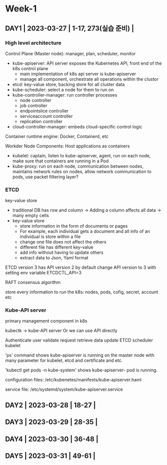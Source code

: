 # Week-1

## DAY1 | 2023-03-27 | 1-17, 273(실습 준비) |

### High level architecture

Control Plane (Master node): manager, plan, scheduler, monitor
* kube-apiserver: API server exposes the Kubernetes API, front end of the k8s control plane
  * main implementation of k8s api server is kube-apiserver
  * manage all component, orchestrate all operations within the clustor
* etcd: key-value store, backing store for all cluster data
* kube-scheduler: select a node for them to run on
* kube-controller-manager: run controller processes
  * node controller
  * job controller
  * endpointslice controller
  * serviceaccount controller
  * replication controller
* cloud-controller-manager: embeds cloud-specific control logic

Container runtime engine: Docker, Containerd, etc

Workder Node Components: Host applications as containers
* kubelet: captain, listen to kube-apiserver, agent, run on each node, make sure that containers are running in a Pod
* kube-proxy: run on each node, communication between nodes, maintains network rules on nodes, allow network communication to pods, use packet filtering layer?

### ETCD

key-value store
* traditional DB has row and column -> Adding a column affects all data -> many empty cells
* key-value store
  * store information in the form of documents or pages
  * For example, each individual gets a document and all info of an individual is store within a file
  * change one file does not affect the others
  * different file has different key-value
  * add info without having to update others
  * extract data to Json, Yaml format

ETCD version 3 has API version 2 by default
change API version to 3 with setting env variable ETCDCTL_API=3

RAFT consensus algorithm

store every information to run the k8s: nodes, pods, cofig, secret, account etc

### Kube-API server

primary management component in k8s

kubectk -> kube-API server
Or we can use API directly

Authenticate user
validate request
retrieve data
update ETCD
scheduler
kubelet

'ps' command shows kube-apiserver is running on the master node with many parameter for kubelet, etcd and certificate and etc.

'kubectl get pods -n kube-system' shows kube-apiserver-<master node name> pod is running.
 
configuration files: /etc/kubenetes/manifests/kube-apiserver.haml

service file: /etc/systemd/system/kube-apiserver.service





## DAY2 | 2023-03-28 | 18-27 |
## DAY3 | 2023-03-29 | 28-35 |
## DAY4 | 2023-03-30 | 36-48 |
## DAY5 | 2023-03-31 | 49-61 |
